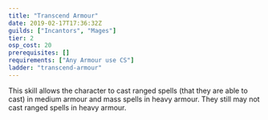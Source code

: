 ```yaml
---
title: "Transcend Armour"
date: 2019-02-17T17:36:32Z
guilds: ["Incantors", "Mages"]
tier: 2
osp_cost: 20
prerequisites: []
requirements: ["Any Armour use CS"]
ladder: "transcend-armour"
---
```

This skill allows the character to cast ranged spells (that they are able to cast) in medium armour and mass spells in heavy armour. They still may not cast ranged spells in heavy armour.
